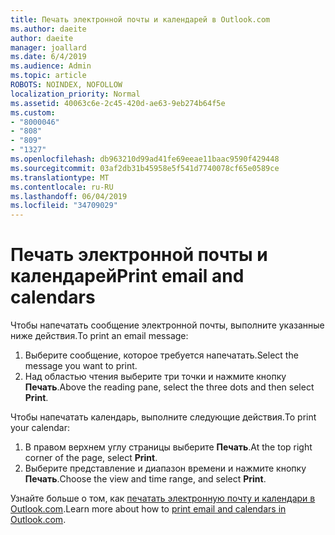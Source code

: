 ```yaml
---
title: Печать электронной почты и календарей в Outlook.com
ms.author: daeite
author: daeite
manager: joallard
ms.date: 6/4/2019
ms.audience: Admin
ms.topic: article
ROBOTS: NOINDEX, NOFOLLOW
localization_priority: Normal
ms.assetid: 40063c6e-2c45-420d-ae63-9eb274b64f5e
ms.custom:
- "8000046"
- "808"
- "809"
- "1327"
ms.openlocfilehash: db963210d99ad41fe69eeae11baac9590f429448
ms.sourcegitcommit: 03af2db31b45958e5f541d7740078cf65e0589ce
ms.translationtype: MT
ms.contentlocale: ru-RU
ms.lasthandoff: 06/04/2019
ms.locfileid: "34709029"
---
```

# <a name="print-email-and-calendars"></a><span data-ttu-id="fffb0-102">Печать электронной почты и календарей</span><span class="sxs-lookup"><span data-stu-id="fffb0-102">Print email and calendars</span></span>

<span data-ttu-id="fffb0-103">Чтобы напечатать сообщение электронной почты, выполните указанные ниже действия.</span><span class="sxs-lookup"><span data-stu-id="fffb0-103">To print an email message:</span></span>
  
1. <span data-ttu-id="fffb0-104">Выберите сообщение, которое требуется напечатать.</span><span class="sxs-lookup"><span data-stu-id="fffb0-104">Select the message you want to print.</span></span>
1. <span data-ttu-id="fffb0-105">Над областью чтения выберите три точки и нажмите кнопку **Печать**.</span><span class="sxs-lookup"><span data-stu-id="fffb0-105">Above the reading pane, select the three dots and then select **Print**.</span></span>

<span data-ttu-id="fffb0-106">Чтобы напечатать календарь, выполните следующие действия.</span><span class="sxs-lookup"><span data-stu-id="fffb0-106">To print your calendar:</span></span>

1. <span data-ttu-id="fffb0-107">В правом верхнем углу страницы выберите **Печать**.</span><span class="sxs-lookup"><span data-stu-id="fffb0-107">At the top right corner of the page, select **Print**.</span></span>
1. <span data-ttu-id="fffb0-108">Выберите представление и диапазон времени и нажмите кнопку **Печать**.</span><span class="sxs-lookup"><span data-stu-id="fffb0-108">Choose the view and time range, and select **Print**.</span></span>

<span data-ttu-id="fffb0-109">Узнайте больше о том, как [печатать электронную почту и календари в Outlook.com](https://go.microsoft.com/fwlink/p/?linkid=2001208&amp;clcid=0x409).</span><span class="sxs-lookup"><span data-stu-id="fffb0-109">Learn more about how to [print email and calendars in Outlook.com](https://go.microsoft.com/fwlink/p/?linkid=2001208&amp;clcid=0x409).</span></span>